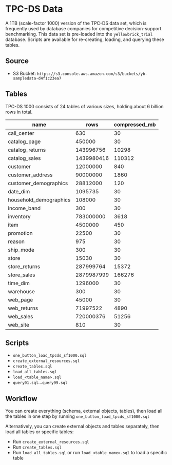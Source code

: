 # TPC-DS Data
A 1TB (scale-factor 1000) version of the TPC-DS data set, which is frequently used by database companies for competitive decision-support benchmarking. This data set is pre-loaded into the `yellowbrick_trial` database. Scripts are available for re-creating, loading, and querying these tables.

## Source
* S3 Bucket: `https://s3.console.aws.amazon.com/s3/buckets/yb-sampledata-d4f1c23ea7`

## Tables
TPC-DS 1000 consists of 24 tables of various sizes, holding about 6 billion rows in total. 

|          name          |    rows    | compressed_mb
|------------------------|------------|---------------
| call_center            |        630 |            30
| catalog_page           |     450000 |            30
| catalog_returns        |  143996756 |         10298
| catalog_sales          | 1439980416 |        110312
| customer               |   12000000 |           840
| customer_address       |   90000000 |          1860
| customer_demographics  |   28812000 |           120
| date_dim               |    1095735 |            30
| household_demographics |     108000 |            30
| income_band            |        300 |            30
| inventory              |  783000000 |          3618
| item                   |    4500000 |           450
| promotion              |      22500 |            30
| reason                 |        975 |            30
| ship_mode              |        300 |            30
| store                  |      15030 |            30
| store_returns          |  287999764 |         15372
| store_sales            | 2879987999 |        166276
| time_dim               |    1296000 |            30
| warehouse              |        300 |            30
| web_page               |      45000 |            30
| web_returns            |   71997522 |          4890
| web_sales              |  720000376 |         51256
| web_site               |        810 |            30

## Scripts

* `one_button_load_tpcds_sf1000.sql`
* `create_external_resources.sql`
* `create_tables.sql`
* `load_all_tables.sql`
* `load_<table_name>.sql`
* `query01.sql`...`query99.sql`

## Workflow
You can create everything (schema, external objects, tables), then load all the tables in one step by running `one_button_load_tpcds_sf1000.sql`

Alternatively, you can create external objects and tables separately, then load all tables or specific tables:

  * Run `create_external_resources.sql`
  * Run `create_tables.sql`
  * Run `load_all_tables.sql` or run `load_<table_name>.sql` to load a specific table

